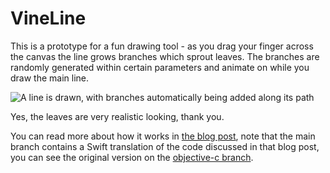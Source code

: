 VineLine
=========

This is a prototype for a fun drawing tool - as you drag your finger across the canvas the line grows branches which sprout leaves. The branches are randomly generated within certain parameters and animate on while you draw the main line.

![A line is drawn, with branches automatically being added along its path](https://iosapp.dev/static/img/vine-line.gif)

Yes, the leaves are very realistic looking, thank you.

You can read more about how it works in [the blog post](https://iosapp.dev/2014/01/30/uibezierpath-cashapelayer-fun.html), note that the main branch contains a Swift translation of the code discussed in that blog post, you can see the original version on the [objective-c branch](https://github.com/mbehan/vine-line/tree/objective-c).
